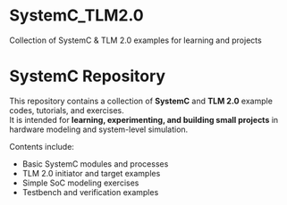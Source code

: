 # SystemC_TLM2.0
Collection of SystemC &amp; TLM 2.0 examples for learning and projects
# SystemC Repository

This repository contains a collection of **SystemC** and **TLM 2.0** example codes, tutorials, and exercises.  
It is intended for **learning, experimenting, and building small projects** in hardware modeling and system-level simulation.  

Contents include:
- Basic SystemC modules and processes
- TLM 2.0 initiator and target examples
- Simple SoC modeling exercises
- Testbench and verification examples

